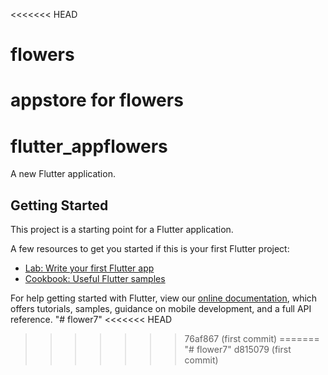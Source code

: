 <<<<<<< HEAD
# flowers
appstore for flowers
=======
# flutter_appflowers

A new Flutter application.

## Getting Started

This project is a starting point for a Flutter application.

A few resources to get you started if this is your first Flutter project:

- [Lab: Write your first Flutter app](https://flutter.dev/docs/get-started/codelab)
- [Cookbook: Useful Flutter samples](https://flutter.dev/docs/cookbook)

For help getting started with Flutter, view our
[online documentation](https://flutter.dev/docs), which offers tutorials,
samples, guidance on mobile development, and a full API reference.
"# flower7" 
<<<<<<< HEAD
>>>>>>> 76af867 (first commit)
=======
"# flower7" 
>>>>>>> d815079 (first commit)
